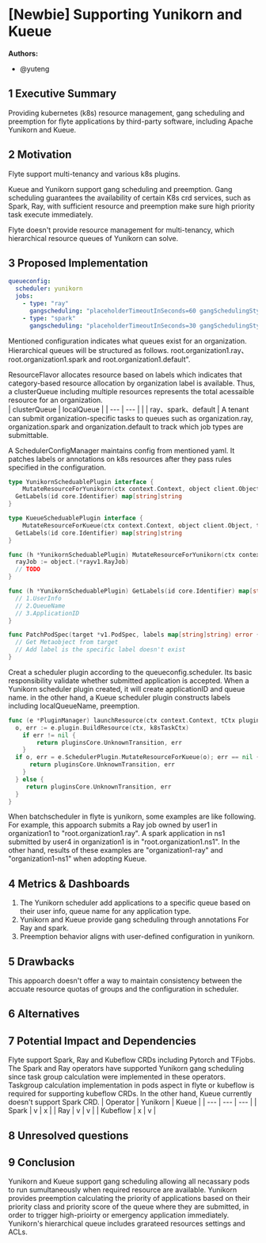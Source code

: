 # [Newbie] Supporting Yunikorn and Kueue

**Authors:**

- @yuteng

## 1 Executive Summary

Providing kubernetes (k8s) resource management, gang scheduling and preemption for flyte applications by third-party software, including Apache Yunikorn and Kueue.

## 2 Motivation

Flyte support multi-tenancy and various k8s plugins.

Kueue and Yunikorn support gang scheduling and preemption.
Gang scheduling guarantees the availability of certain K8s crd services, such as Spark, Ray, with sufficient resource and preemption make sure high priority task execute immediately.

Flyte doesn't provide resource management for multi-tenancy, which hierarchical resource queues of Yunikorn can solve.

## 3 Proposed Implementation

```yaml
queueconfig:
  scheduler: yunikorn
  jobs:
    - type: "ray"
      gangscheduling: "placeholderTimeoutInSeconds=60 gangSchedulingStyle=hard"
    - type: "spark"
      gangscheduling: "placeholderTimeoutInSeconds=30 gangSchedulingStyle=hard"
```

Mentioned configuration indicates what queues exist for an organization.
Hierarchical queues will be structured as follows.
root.organization1.ray、root.organization1.spark and root.organization1.default".

ResourceFlavor allocates resource based on labels which indicates that category-based resource allocation by organization label is available.
Thus, a clusterQueue including multiple resources represents the total acessaible resource for an organization.  
| clusterQueue | localQueue |
| --- | --- |
| <organization name> | ray、spark、default |
A tenant can submit organization-specific tasks to queues such as organization.ray, organization.spark and organization.default to track which job types are submittable. 


A SchedulerConfigManager maintains config from mentioned yaml.
It patches labels or annotations on k8s resources after they pass rules specified in the configuration.

```go
type YunikornScheduablePlugin interface {
	MutateResourceForYunikorn(ctx context.Context, object client.Object, taskTmpl *core.TaskTemplate) (client.Object, error)
  GetLabels(id core.Identifier) map[string]string
}

type KueueScheduablePlugin interface {
	MutateResourceForKueue(ctx context.Context, object client.Object, taskTmpl *core.TaskTemplate) (client.Object, error)
  GetLabels(id core.Identifier) map[string]string
}

func (h *YunikornScheduablePlugin) MutateResourceForYunikorn(ctx context.Context, object client.Object, taskTmpl *core.TaskTemplate) (client.Object, error) error {
  rayJob := object.(*rayv1.RayJob)
  // TODO
}

func (h *YunikornScheduablePlugin) GetLabels(id core.Identifier) map[string]string {
  // 1.UserInfo
  // 2.QueueName
  // 3.ApplicationID
}

func PatchPodSpec(target *v1.PodSpec, labels map[string]string) error {
  // Get Metaobject from target
  // Add label is the specific label doesn't exist
}
```


Creat a scheduler plugin according to the queueconfig.scheduler.
Its basic responsibility validate whether submitted application is accepted. 
When a Yunikorn scheduler plugin created, it will create applicationID and queue name.
in the other hand, a Kueue scheduler plugin constructs labels including localQueueName, preemption.

```go
func (e *PluginManager) launchResource(ctx context.Context, tCtx pluginsCore.TaskExecutionContext) (pluginsCore.Transition, error) {
  o, err := e.plugin.BuildResource(ctx, k8sTaskCtx)
	if err != nil {
		return pluginsCore.UnknownTransition, err
	}
  if o, err = e.SchedulerPlugin.MutateResourceForKueue(o); err == nil {
      return pluginsCore.UnknownTransition, err
    }
  } else {
     return pluginsCore.UnknownTransition, err
  }
}
```
When batchscheduler in flyte is yunikorn, some examples are like following.
For example, this appoarch submits a Ray job owned by user1 in organization1 to "root.organization1.ray".
A spark application in ns1 submitted by user4 in organization1 is in "root.organization1.ns1".
In the other hand, results of these examples are "organization1-ray" and "organization1-ns1" when adopting Kueue.

## 4 Metrics & Dashboards

1. The Yunikorn scheduler add applications to a specific queue based on their user info, queue name for any application type.
2. Yunikorn and Kueue provide gang scheduling through annotations For Ray and spark.
3. Preemption behavior aligns with user-defined configuration in yunikorn.

## 5 Drawbacks

This appoarch doesn't offer a way to maintain consistency between the accuate resource quotas of groups and the configuration in scheduler.

## 6 Alternatives

## 7 Potential Impact and Dependencies

Flyte support Spark, Ray and Kubeflow CRDs including Pytorch and TFjobs.
The Spark and Ray operators have supported Yunikorn gang scheduling since task group calculation were implemented in these operators.
Taskgroup calculation implementation in pods aspect in flyte or kubeflow is required for supporting kubeflow CRDs.
In the other hand, Kueue currently doesn't support Spark CRD.
| Operator | Yunikorn | Kueue |
| --- | --- | --- |
| Spark | v | x |
| Ray | v | v |
| Kubeflow | x | v |

## 8 Unresolved questions


## 9 Conclusion

Yunikorn and Kueue support gang scheduling allowing all necassary pods to run sumultaneously when required resource are available.
Yunikorn provides preemption calculating the priority of applications based on their priority class and priority score of the queue where they are submitted, in order to trigger high-prioirty or emergency application immediately. 
Yunikorn's hierarchical queue includes grarateed resources settings and ACLs.
